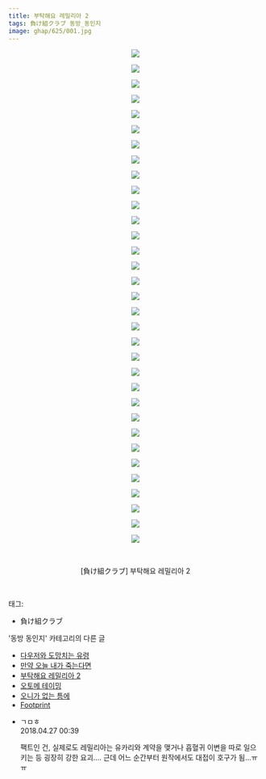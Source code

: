 ```yaml
---
title: 부탁해요 레밀리아 2
tags: 負け組クラブ 동방_동인지
image: ghap/625/001.jpg
---
```

<div class="article">
<p style="text-align: center; clear: none; float: none;"><img src="{{ site.nasurl }}/ghap/625/001.jpg"/></p>
<p style="text-align: center; clear: none; float: none;"><img src="{{ site.nasurl }}/ghap/625/002.jpg"/></p>
<p style="text-align: center; clear: none; float: none;"><img src="{{ site.nasurl }}/ghap/625/003.jpg"/></p>
<p style="text-align: center; clear: none; float: none;"><img src="{{ site.nasurl }}/ghap/625/004.jpg"/></p>
<p style="text-align: center; clear: none; float: none;"><img src="{{ site.nasurl }}/ghap/625/005.jpg"/></p>
<p style="text-align: center; clear: none; float: none;"><img src="{{ site.nasurl }}/ghap/625/006.jpg"/></p>
<p style="text-align: center; clear: none; float: none;"><img src="{{ site.nasurl }}/ghap/625/007.jpg"/></p>
<p style="text-align: center; clear: none; float: none;"><img src="{{ site.nasurl }}/ghap/625/008.jpg"/></p>
<p style="text-align: center; clear: none; float: none;"><img src="{{ site.nasurl }}/ghap/625/009.jpg"/></p>
<p style="text-align: center; clear: none; float: none;"><img src="{{ site.nasurl }}/ghap/625/010.jpg"/></p>
<p style="text-align: center; clear: none; float: none;"><img src="{{ site.nasurl }}/ghap/625/011.jpg"/></p>
<p style="text-align: center; clear: none; float: none;"><img src="{{ site.nasurl }}/ghap/625/012.jpg"/></p>
<p style="text-align: center; clear: none; float: none;"><img src="{{ site.nasurl }}/ghap/625/013.jpg"/></p>
<p style="text-align: center; clear: none; float: none;"><img src="{{ site.nasurl }}/ghap/625/014.jpg"/></p>
<p style="text-align: center; clear: none; float: none;"><img src="{{ site.nasurl }}/ghap/625/015.jpg"/></p>
<p style="text-align: center; clear: none; float: none;"><img src="{{ site.nasurl }}/ghap/625/016.jpg"/></p>
<p style="text-align: center; clear: none; float: none;"><img src="{{ site.nasurl }}/ghap/625/017.jpg"/></p>
<p style="text-align: center; clear: none; float: none;"><img src="{{ site.nasurl }}/ghap/625/018.jpg"/></p>
<p style="text-align: center; clear: none; float: none;"><img src="{{ site.nasurl }}/ghap/625/019.jpg"/></p>
<p style="text-align: center; clear: none; float: none;"><img src="{{ site.nasurl }}/ghap/625/020.jpg"/></p>
<p style="text-align: center; clear: none; float: none;"><img src="{{ site.nasurl }}/ghap/625/021.jpg"/></p>
<p style="text-align: center; clear: none; float: none;"><img src="{{ site.nasurl }}/ghap/625/022.jpg"/></p>
<p style="text-align: center; clear: none; float: none;"><img src="{{ site.nasurl }}/ghap/625/023.jpg"/></p>
<p style="text-align: center; clear: none; float: none;"><img src="{{ site.nasurl }}/ghap/625/024.jpg"/></p>
<p style="text-align: center; clear: none; float: none;"><img src="{{ site.nasurl }}/ghap/625/025.jpg"/></p>
<p style="text-align: center; clear: none; float: none;"><img src="{{ site.nasurl }}/ghap/625/026.jpg"/></p>
<p style="text-align: center; clear: none; float: none;"><img src="{{ site.nasurl }}/ghap/625/027.jpg"/></p>
<p style="text-align: center; clear: none; float: none;"><img src="{{ site.nasurl }}/ghap/625/028.jpg"/></p>
<p style="text-align: center; clear: none; float: none;"><img src="{{ site.nasurl }}/ghap/625/029.jpg"/></p>
<p style="text-align: center; clear: none; float: none;"><img src="{{ site.nasurl }}/ghap/625/030.jpg"/></p>
<p style="text-align: center; clear: none; float: none;"><img src="{{ site.nasurl }}/ghap/625/031.jpg"/></p>
<p style="text-align: center; clear: none; float: none;"><img src="{{ site.nasurl }}/ghap/625/032.jpg"/></p>
<p style="text-align: center; clear: none; float: none;"><img src="{{ site.nasurl }}/ghap/625/033.jpg"/></p>
<p style="text-align: center; clear: none; float: none;"><br/></p>
<p style="text-align: center; clear: none; float: none;">[負け組クラブ] 부탁해요 레밀리아 2</p>
<p><br/></p>
</div><div class="tagTrail">
<p>태그: </p>
<ul>
<li>負け組クラブ</li>
</ul>
</div><div class="another">
<p>'동방 동인지' 카테고리의 다른 글</p>
<ul>
<li><a href="/2016-07-02-ghap_627">다우저와 도망치는 유령</a></li>
<li><a href="/2016-07-01-ghap_626">만약 오늘 내가 죽는다면</a></li>
<li><a href="/2016-07-01-ghap_625">부탁해요 레밀리아 2</a></li>
<li><a href="/2016-07-01-ghap_624">오토메 테이밍</a></li>
<li><a href="/2016-07-01-ghap_623">오니가 없는 틈에</a></li>
<li><a href="/2016-07-01-ghap_622">Footprint</a></li>
</ul>
</div><div class="cb_module cb_fluid">
<div class="cb_wrt cb_profile">
<div class="comment">
<ul>
<li class="cb_thumb_off" id="comment15245814">
<div class="cb_comment_area">
<div class="cb_info_area">
<div class="cb_section">
<span class="cb_nick_name">ㄱㅁㅎ</span>
</div>
<div class="cb_section">
<span class="cb_date">2018.04.27 00:39 </span>
</div>
</div>
<div class="cb_dsc_comment">
<p class="cb_dsc">
											팩트인 건, 실제로도 레밀리아는 유카리와 계약을 맺거나 흡혈귀 이변을 따로 일으키는 등 굉장히 강한 요괴.... 근데 어느 순간부터 원작에서도 대접이 호구가 됨...ㅠㅠ
										</p>
</div>
</div></li>
</ul>
</div>
</div><!-- commentList close -->
</div>